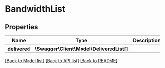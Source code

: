 # BandwidthList

## Properties
Name | Type | Description | Notes
------------ | ------------- | ------------- | -------------
**delivered** | [**\Swagger\Client\Model\DeliveredList[]**](DeliveredList.md) |  | [optional] 

[[Back to Model list]](../README.md#documentation-for-models) [[Back to API list]](../README.md#documentation-for-api-endpoints) [[Back to README]](../README.md)

